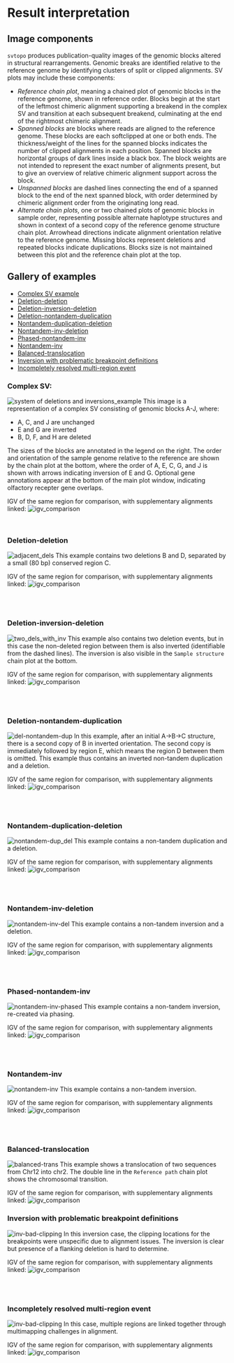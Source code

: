 # Result interpretation

## Image components
`svtopo` produces publication-quality images of the genomic blocks altered in structural rearrangements. Genomic breaks are identified relative to the reference genome by identifying clusters of split or clipped alignments. SV plots may include these components:
* _Reference chain plot_, meaning a chained plot of genomic blocks in the reference genome, shown in reference order. Blocks begin at the start of the leftmost chimeric alignment supporting a breakend in the complex SV and transition at each subsequent breakend, culminating at the end of the rightmost chimeric alignment.
* _Spanned blocks_ are blocks where reads are aligned to the reference genome. These blocks are each softclipped at one or both ends. The thickness/weight of the lines for the spanned blocks indicates the number of clipped alignments in each position. Spanned blocks are horizontal groups of dark lines inside a black box. The block weights are not intended to represent the exact number of alignments present, but to give an overview of relative chimeric alignment support across the block.
* _Unspanned blocks_ are dashed lines connecting the end of a spanned block to the end of the next spanned block, with order determined by chimeric alignment order from the originating long read.
* _Alternate chain plots_, one or two chained plots of genomic blocks in sample order, representing possible alternate haplotype structures and shown in context of a second copy of the reference genome structure chain plot. Arrowhead directions indicate alignment orientation relative to the reference genome. Missing blocks represent deletions and repeated blocks indicate duplications. Blocks size is not maintained between this plot and the reference chain plot at the top.

## Gallery of examples
* [Complex SV example](#complex-sv)
* [Deletion-deletion](#deletion-deletion)
* [Deletion-inversion-deletion](#deletion-inversion-deletion)
* [Deletion-nontandem-duplication](#deletion-nontandem-duplication)
* [Nontandem-duplication-deletion](#nontandem-duplication-deletion)
* [Nontandem-inv-deletion](#nontandem-inv-deletion)
* [Phased-nontandem-inv](#phased-nontandem-inv)
* [Nontandem-inv](#nontandem-inv)
* [Balanced-translocation](#balanced-translocation)
* [Inversion with problematic breakpoint definitions](#inversion-with-problematic-breakpoint-definitions)
* [Incompletely resolved multi-region event](#incompletely-resolved-multi-region-event)

### Complex SV:
![system of deletions and inversions_example](imgs/complex_fully_connected.png)
This image is a representation of a complex SV consisting of genomic blocks A-J, where:
* A, C, and J are unchanged
* E and G are inverted
* B, D, F, and H are deleted

The sizes of the blocks are annotated in the legend on the right. The order and orientation of the sample genome relative to the reference are shown by the chain plot at the bottom, where the order of A, E, C, G, and J is shown with arrows indicating inversion of E and G.
Optional gene annotations appear at the bottom of the main plot window, indicating olfactory recepter gene overlaps.

IGV of the same region for comparison, with supplementary alignments linked:
![igv_comparison](imgs/igv/complex_sv.png)

<br>

### Deletion-deletion

![adjacent_dels](imgs/del-del.png)
This example contains two deletions B and D, separated by a small (80 bp) conserved region C.

IGV of the same region for comparison, with supplementary alignments linked:
![igv_comparison](imgs/igv/del-del.png)

<br><br>


### Deletion-inversion-deletion
![two_dels_with_inv](imgs/del-inv-del.png)
This example also contains two deletion events, but in this case the non-deleted region between them is also inverted (identifiable from the dashed lines). The inversion is also visible in the `Sample structure` chain plot at the bottom.

IGV of the same region for comparison, with supplementary alignments linked:
![igv_comparison](imgs/igv/del-inv-del.png)

<br><br>

### Deletion-nontandem-duplication
![del-nontandem-dup](imgs/del-nontandem-dup.png)
In this example, after an initial A->B->C structure, there is a second copy of B in inverted orientation. The second copy is immediately followed by region E, which means the region D between them is omitted. This example thus contains an inverted non-tandem duplication and a deletion.

IGV of the same region for comparison, with supplementary alignments linked:
![igv_comparison](imgs/igv/del-nontandem-dup.png)

<br><br>


### Nontandem-duplication-deletion
![nontandem-dup_del](imgs/nontandem-dup-del.png)
This example contains a non-tandem duplication and a deletion.

IGV of the same region for comparison, with supplementary alignments linked:
![igv_comparison](imgs/igv/nontandem-dup-del.png)

<br><br>


### Nontandem-inv-deletion
![nontandem-inv-del](imgs/nontandem-inv-del.png)
This example contains a non-tandem inversion and a deletion.

IGV of the same region for comparison, with supplementary alignments linked:
![igv_comparison](imgs/igv/nontandem-inv-del.png)

<br><br>

### Phased-nontandem-inv
![nontandem-inv-phased](imgs/nontandem-inv-phased.png)
This example contains a non-tandem inversion, re-created via phasing.

IGV of the same region for comparison, with supplementary alignments linked:
![igv_comparison](imgs/igv/nontandem-inv-phased.png)

<br><br>

### Nontandem-inv
![nontandem-inv](imgs/nontandem-inv.png)
This example contains a non-tandem inversion.

IGV of the same region for comparison, with supplementary alignments linked:
![igv_comparison](imgs/igv/nontandem-inv.png)

<br><br>


### Balanced-translocation
![balanced-trans](imgs/balanced-trans-dup.png)
This example shows a translocation of two sequences from Chr12 into chr2. The double line in the `Reference path` chain plot shows the chromosomal transition.

IGV of the same region for comparison, with supplementary alignments linked:
![igv_comparison](imgs/igv/balanced-trans-dup.png)


### Inversion with problematic breakpoint definitions
![inv-bad-clipping](imgs/inv-bad-clipping.png)
In this inversion case, the clipping locations for the breakpoints were unspecific due to alignment issues. The inversion is clear but presence of a flanking deletion is hard to determine.

IGV of the same region for comparison, with supplementary alignments linked:
![igv_comparison](imgs/igv/inv-bad-clipping.png)

<br><br>

### Incompletely resolved multi-region event
![inv-bad-clipping](imgs/multi-chrom-broken.png)
In this case, multiple regions are linked together through multimapping challenges in alignment.

IGV of the same region for comparison, with supplementary alignments linked:
![igv_comparison](imgs/igv/multi-chrom-broken.png)

<br><br>
